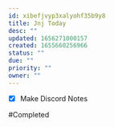 ```yaml
---
id: xibefjvyp3xalyohf35b9y8
title: Jnj Today
desc: ""
updated: 1656271000157
created: 1655660256966
status: ""
due: ""
priority: ""
owner: ""
---
```


- [x] Make Discord Notes

#Completed
